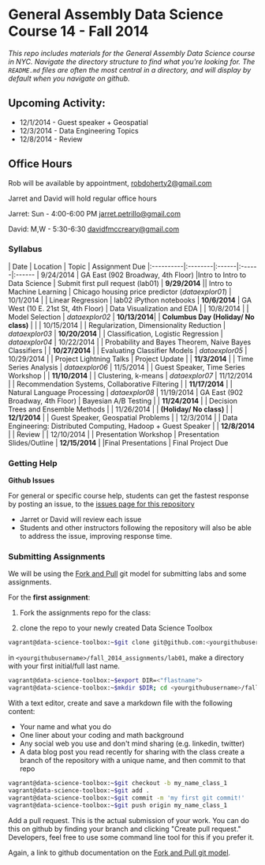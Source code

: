 # General Assembly Data Science Course 14 - Fall 2014

*This repo includes materials for the General Assembly Data Science course in NYC. Navigate the directory structure to find what you're looking for. The `README.md` files are often the most central in a directory, and will display by default when you navigate on github.*


## Upcoming Activity:

* 12/1/2014 - Guest speaker + Geospatial
* 12/3/2014 - Data Engineering Topics
* 12/8/2014 - Review

## Office Hours

Rob will be available by appointment, robdoherty2@gmail.com

Jarret and David will hold regular office hours 

Jarret: Sun - 4:00-6:00 PM  jarret.petrillo@gmail.com

David: M,W - 5:30-6:30  davidfmccreary@gmail.com

### Syllabus

| Date      | Location | Topic | Assignment Due 
|:----------|:--------|:------|:------|:------
| 9/24/2014 | GA East (902 Broadway, 4th Floor) |Intro to Intro to Data Science | Submit first pull request (lab01)
| **9/29/2014** || Intro to Machine Learning | Chicago housing price predictor (*dataexplor01*)
| 10/1/2014  | | Linear Regression | lab02 iPython notebooks
| **10/6/2014** | GA West (10 E. 21st St, 4th Floor) | Data Visualization and EDA | 
| 10/8/2014  | | Model Selection | *dataexplor02*
| **10/13/2014**| | **Columbus Day (Holiday/ No class)** | |
| 10/15/2014 | | Regularization, Dimensionality Reduction | *dataexplor03* 
| **10/20/2014** | | Classification, Logistic Regression | *dataexplor04*
| 10/22/2014 | | Probability and Bayes Theorem, Naive Bayes Classifiers | 
| **10/27/2014** | | Evaluating Classifier Models | *dataexplor05*
| 10/29/2014 | | Project Lightning Talks | Project Update |
| **11/3/2014**  | | Time Series Analysis | *dataexplor06*
| 11/5/2014 | | Guest Speaker, Time Series Workshop | 
| **11/10/2014** | | Clustering, k-means | *dataexplor07*
| 11/12/2014 | | Recommendation Systems, Collaborative Filtering | 
| **11/17/2014** | | Natural Language Processing | *dataexplor08*
| 11/19/2014 | GA East (902 Broadway, 4th Floor) | Bayesian A/B Testing | 
| **11/24/2014** | | Decision Trees and Ensemble Methods |
| 11/26/2014 | | **(Holiday/ No class)** |
| **12/1/2014** | | Guest Speaker, Geospatial Problems | 
| 12/3/2014  | | Data Engineering: Distributed Computing, Hadoop + Guest Speaker | 
| **12/8/2014**  | | Review | 
| 12/10/2014  | | Presentation Workshop | Presentation Slides/Outline
| **12/15/2014** | |Final Presentations | Final Project Due

### Getting Help

**Github Issues**

For general or specific course help, students can get the fastest response by posting an issue, to the [issues page for this repository](https://github.com/gads14-nyc/fall_2014_lessons/issues)

* Jarret or David will review each issue
* Students and other instructors following the repository will also be able to address the issue, improving response time.

### Submitting Assignments

We will be using the <a href="https://help.github.com/articles/using-pull-requests#fork--pull">Fork and Pull</a> git model for submitting labs and some assignments.

For the **first assignment**:

1. Fork the assignments repo for the class:

2. clone the repo to your newly created Data Science Toolbox

```sh
vagrant@data-science-toolbox:~$git clone git@github.com:<yourgithubusername>/fall_2014_assignments.git
```

in `<yourgithubusername>/fall_2014_assignments/lab01`, make a directory with your first initial/full last name.

```sh
vagrant@data-science-toolbox:~$export DIR=<"flastname">
vagrant@data-science-toolbox:~$mkdir $DIR; cd <yourgithubusername>/fall_2014_assignments/lab01/$DIR;
```

With a text editor, create and save a markdown file with the following content:

* Your name and what you do
* One liner about your coding and math background
* Any social web you use and don't mind sharing (e.g. linkedin, twitter)
* A data blog post you read recently for sharing with the class
create a branch of the repository with a unique name, and then commit to that repo

```sh
vagrant@data-science-toolbox:~$git checkout -b my_name_class_1
vagrant@data-science-toolbox:~$git add .
vagrant@data-science-toolbox:~$git commit -m 'my first git commit!'
vagrant@data-science-toolbox:~$git push origin my_name_class_1
```

Add a pull request. This is the actual submission of your work. You can do this on github by finding your branch and clicking "Create pull request." Developers, feel free to use some command line tool for this if you prefer it.

Again, a link to github documentation on the <a href="https://help.github.com/articles/using-pull-requests#fork--pull">Fork and Pull git model</a>.


